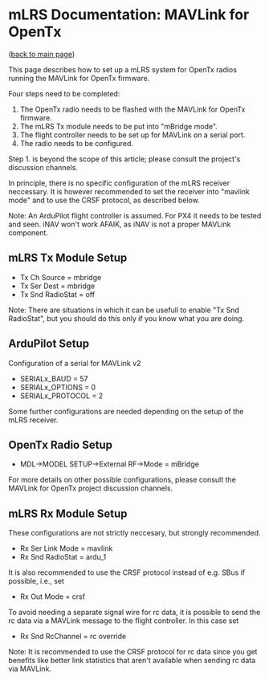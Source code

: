 # mLRS Documentation: MAVLink for OpenTx #

([back to main page](../README.md))

This page describes how to set up a mLRS system for OpenTx radios running the MAVLink for OpenTx firmware.

Four steps need to be completed:
1. The OpenTx radio needs to be flashed with the MAVLink for OpenTx firmware.
2. The mLRS Tx module needs to be put into "mBridge mode".
3. The flight controller needs to be set up for MAVLink on a serial port.
4. The radio needs to be configured. 

Step 1. is beyond the scope of this article; please consult the project's discussion channels.

In principle, there is no specific configuration of the mLRS receiver neccessary. It is however recommended to set the receiver into "mavlink mode" and to use the CRSF protocol, as described below.

Note: An ArduPilot flight controller is assumed. For PX4 it needs to be tested and seen. iNAV won't work AFAIK, as iNAV is not a proper MAVLink component.


## mLRS Tx Module Setup

- Tx Ch Source = mbridge
- Tx Ser Dest = mbridge
- Tx Snd RadioStat = off

Note: There are situations in which it can be usefull to enable "Tx Snd RadioStat", but you should do this only if you know what you are doing.


## ArduPilot Setup

Configuration of a serial for MAVLink v2

- SERIALx_BAUD = 57 
- SERIALx_OPTIONS = 0
- SERIALx_PROTOCOL = 2

Some further configurations are needed depending on the setup of the mLRS receiver.


## OpenTx Radio Setup

- MDL->MODEL SETUP->External RF->Mode = mBridge

For more details on other possible configurations, please consult the MAVLink for OpenTx project discussion channels.


## mLRS Rx Module Setup

These configurations are not strictly neccesary, but strongly recommended.

- Rx Ser Link Mode = mavlink
- Rx Snd RadioStat = ardu_1

It is also recommended to use the CRSF protocol instead of e.g. SBus if possible, i.e., set

- Rx Out Mode = crsf

To avoid needing a separate signal wire for rc data, it is possible to send the rc data via a MAVLink message to the flight controller. In this case set

- Rx Snd RcChannel = rc override

Note: It is recommended to use the CRSF protocol for rc data since you get benefits like better link statistics that aren't available when sending rc data via MAVLink.

